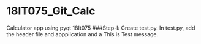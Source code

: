 # 18IT075_Git_Calc
 Calculator app using pyqt 18It075
 ###Step-I: Create test.py. In test.py, add the header file and appplication and a This is Test message.